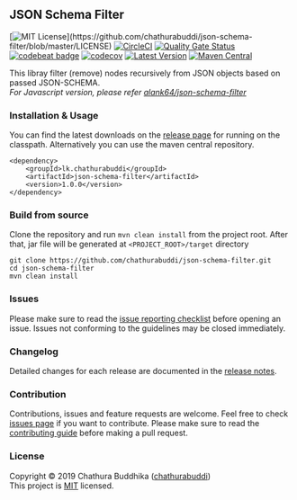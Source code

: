 ## JSON Schema Filter

[![MIT License](https://img.shields.io/apm/l/atomic-design-ui.svg?)](https://github.com/chathurabuddi/json-schema-filter/blob/master/LICENSE)
[![CircleCI](https://circleci.com/gh/chathurabuddi/json-schema-filter.svg?style=shield)](https://circleci.com/gh/chathurabuddi/json-schema-filter)
[![Quality Gate Status](https://sonarcloud.io/api/project_badges/measure?project=chathurabuddi_json-schema-filter&metric=alert_status)](https://sonarcloud.io/dashboard?id=chathurabuddi_json-schema-filter)
[![codebeat badge](https://codebeat.co/badges/034dea9c-65fa-479a-98b9-5ea968236dd3)](https://codebeat.co/projects/github-com-chathurabuddi-json-schema-filter-master)
[![codecov](https://codecov.io/gh/chathurabuddi/json-schema-filter/branch/master/graph/badge.svg)](https://codecov.io/gh/chathurabuddi/json-schema-filter)
[![Latest Version](https://img.shields.io/github/v/release/chathurabuddi/json-schema-filter)](https://github.com/chathurabuddi/json-schema-filter/releases/latest)
[![Maven Central](https://img.shields.io/maven-central/v/lk.chathurabuddi/json-schema-filter.svg?label=Maven%20Central)](https://search.maven.org/search?q=g:%22lk.chathurabuddi%22%20AND%20a:%22json-schema-filter%22)

This libray filter (remove) nodes recursively from JSON objects based on passed JSON-SCHEMA.  
_For Javascript version, please refer [alank64/json-schema-filter](https://github.com/alank64/json-schema-filter)_

### Installation & Usage  
You can find the latest downloads on the [release page](https://github.com/chathurabuddi/json-schema-filter/releases) for running on the classpath. Alternatively you can use the maven central repository.
    
    <dependency>
        <groupId>lk.chathurabuddi</groupId>
        <artifactId>json-schema-filter</artifactId>
        <version>1.0.0</version>
    </dependency>

### Build from source  
Clone the repository and run `mvn clean install` from the project root. After that, jar file will be generated at `<PROJECT_ROOT>/target` directory
    
    git clone https://github.com/chathurabuddi/json-schema-filter.git
    cd json-schema-filter
    mvn clean install

### Issues
Please make sure to read the 
[issue reporting checklist](https://github.com/chathurabuddi/json-schema-filter/blob/master/CONTRIBUTING.md#issue-reporting-guidelines) 
before opening an issue. Issues not conforming to the guidelines may be closed immediately.

### Changelog
Detailed changes for each release are documented in the [release notes](https://github.com/chathurabuddi/json-schema-filter/releases).

### Contribution
Contributions, issues and feature requests are welcome. Feel free to check 
[issues page](https://github.com/chathurabuddi/json-schema-filter/issues) 
if you want to contribute. Please make sure to read the 
[contributing guide](https://github.com/chathurabuddi/json-schema-filter/blob/master/CONTRIBUTING.md) 
before making a pull request.

### License
Copyright © 2019 Chathura Buddhika ([chathurabuddi](www.chathurabuddi.lk))  
This project is [MIT](http://opensource.org/licenses/MIT) licensed.
